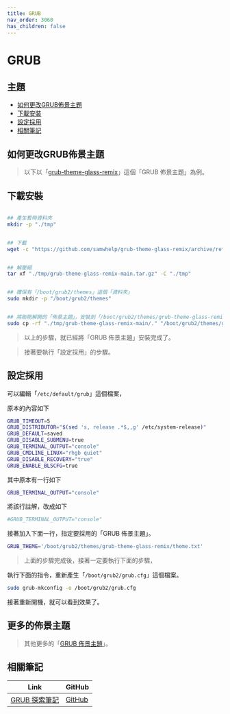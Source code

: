 ```yaml
---
title: GRUB
nav_order: 3060
has_children: false
---
```



# GRUB


## 主題

* [如何更改GRUB佈景主題](#如何更改grub佈景主題)
* [下載安裝](#下載安裝)
* [設定採用](#設定採用)
* [相關筆記](#相關筆記)




## 如何更改GRUB佈景主題

> 以下以「[grub-theme-glass-remix](https://samwhelp.github.io/grub-theme-glass-remix/)」這個「GRUB 佈景主題」為例。




## 下載安裝

``` sh

## 產生暫時資料夾
mkdir -p "./tmp"


## 下載
wget -c "https://github.com/samwhelp/grub-theme-glass-remix/archive/refs/heads/main.tar.gz" -O "./tmp/grub-theme-glass-remix-main.tar.gz"


## 解壓縮
tar xf "./tmp/grub-theme-glass-remix-main.tar.gz" -C "./tmp"


## 確保有「/boot/grub2/themes」這個「資料夾」
sudo mkdir -p "/boot/grub2/themes"


## 將剛剛解開的「佈景主題」，安裝到「/boot/grub2/themes/grub-theme-glass-remix」這個路徑。
sudo cp -rf "./tmp/grub-theme-glass-remix-main/." "/boot/grub2/themes/grub-theme-glass-remix"

```

> 以上的步驟，就已經將「GRUB 佈景主題」安裝完成了。

> 接著要執行「設定採用」的步驟。




## 設定採用

可以編輯「`/etc/default/grub`」這個檔案，

原本的內容如下

``` sh
GRUB_TIMEOUT=5
GRUB_DISTRIBUTOR="$(sed 's, release .*$,,g' /etc/system-release)"
GRUB_DEFAULT=saved
GRUB_DISABLE_SUBMENU=true
GRUB_TERMINAL_OUTPUT="console"
GRUB_CMDLINE_LINUX="rhgb quiet"
GRUB_DISABLE_RECOVERY="true"
GRUB_ENABLE_BLSCFG=true
```

其中原本有一行如下

``` sh
GRUB_TERMINAL_OUTPUT="console"
```

將該行註解，改成如下

``` sh
#GRUB_TERMINAL_OUTPUT="console"
```

接著加入下面一行，指定要採用的「GRUB 佈景主題」。

``` sh
GRUB_THEME='/boot/grub2/themes/grub-theme-glass-remix/theme.txt'
```


> 上面的步驟完成後，接著一定要執行下面的步驟，

執行下面的指令，重新產生「`/boot/grub2/grub.cfg`」這個檔案。

``` sh
sudo grub-mkconfig -o /boot/grub2/grub.cfg
```

接著重新開機，就可以看到效果了。




## 更多的佈景主題

> 其他更多的「[GRUB 佈景主題](https://samwhelp.github.io/note-about-grub/read/theme.html)」。




## 相關筆記

| Link | GitHub |
| ---- | ------ |
| [GRUB 探索筆記](https://samwhelp.github.io/note-about-grub/) | [GitHub](https://github.com/samwhelp/note-about-grub) |
